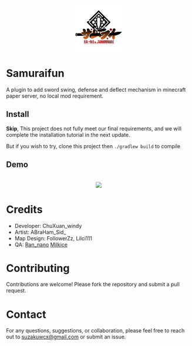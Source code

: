 <div align="center">
  <div> </div>
  <img src="docs/img/logo.png"/> 
</div>

# Samuraifun

A plugin to add sword swing, defense and deflect mechanism in minecraft paper server, no local mod requirement.

## Install

**Skip**, This project does not fully meet our final requirements, and we will complete the installation tutorial in the next update.

But if you wish to try, clone this project then `./gradlew build` to compile

## Demo

<div align="center">
  <div> </div>
  <img src="docs/img/demo.gif"/> 
</div>

# Credits

- Developer: ChuXuan_windy
- Artist: ABraHam_Sid_
- Map Design: FollowerZz, LiIci111
- QA: [Ran_nano](https://github.com/Acappellia) [Milkice](https://github.com/milkice233)

# Contributing

Contributions are welcome! Please fork the repository and submit a pull request.

# Contact

For any questions, suggestions, or collaboration, please feel free to reach out to <suzakuwcx@gmail.com> or submit an issue.
